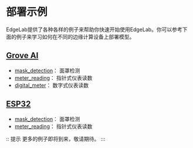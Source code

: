 # 部署示例

EdgeLab提供了各种各样的例子来帮助你快速开始使用EdgeLab。你可以参考下面的例子来学习如何在不同的边缘计算设备上部署模型。

## [Grove AI](./grove/deploy.md) 
- [mask_detection](./grove/mask_detection.md)： 面罩检测
- [meter_reading](./grove/meter_reader.md)： 指针式仪表读数
- [digital_meter](./grove/digital_meter.md)： 数字式仪表读数

## [ESP32](./esp32/deploy.md)
- [mask_detection](./esp32/mask_detection.md)： 面罩检测
- [meter_reading](./esp32/meter_reader.md)： 指针式仪表读数



:: 提示
更多的例子即将到来，敬请期待。
:::